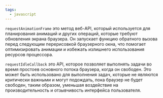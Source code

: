 ```yaml
---
tags:
  - javascript
---
```

`requestAnimationFrame` это метод веб-API, который используется для планирования анимаций и других операций, которые требуют обновления экрана браузера. Он запускает функцию обратного вызова перед следующим перерисовкой браузерного окна, что помогает оптимизировать анимации и избежать излишнего использования ресурсов процессора.

`requestIdleCallback` это API, которое позволяет выполнять задачи во время простоев основного потока браузера, когда он свободен. Это может быть использовано для выполнения задач, которые не являются критически важными и могут подождать, пока браузер не будет свободен, таким образом, уменьшая воздействие на производительность и отзывчивость интерфейса пользователя.